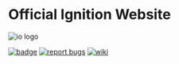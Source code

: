 # Official Ignition Website


![io logo](http://i.imgur.com/G7Uwcoq.png)

[![badge](https://img.shields.io/badge/CHAT%20NOW-%20SLACK-blue.svg)](https://slackignition.azurewebsites.net/) [![report bugs](https://img.shields.io/badge/REPORT-ISSUES-red.svg)](http://ignitionio.atlassian.net/) [![wiki](https://img.shields.io/badge/PROJECT-WIKI-brightgreen.svg)](https://ignitionio.atlassian.net/wiki/#all-updates)
